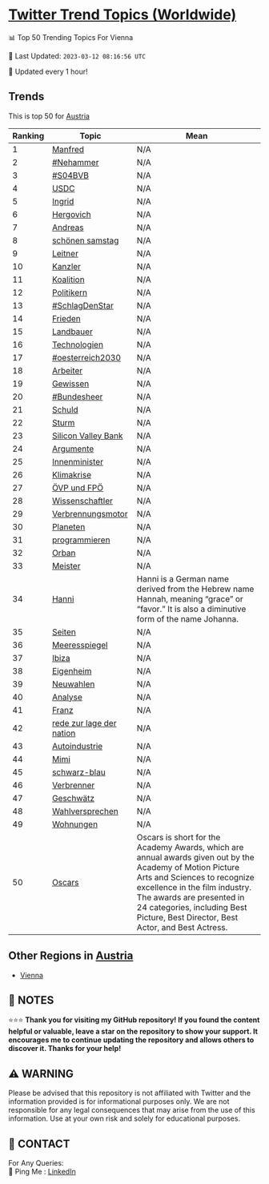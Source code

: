 [Twitter Trend Topics (Worldwide)](https://github.com/ErcinDedeoglu/Twitter-Trend-Topics)
==========


📊 Top 50 Trending Topics For Vienna

📆 Last Updated: `2023-03-12 08:16:56 UTC`

🔧 Updated every 1 hour!


## Trends

This is top 50 for [Austria](</Austria>)

| Ranking | Topic | Mean |
| ------- | ------------ | ------------ |
| 1 | [Manfred](http://twitter.com/search?q=Manfred) | N/A |
| 2 | [#Nehammer](http://twitter.com/search?q=%23Nehammer) | N/A |
| 3 | [#S04BVB](http://twitter.com/search?q=%23S04BVB) | N/A |
| 4 | [USDC](http://twitter.com/search?q=USDC) | N/A |
| 5 | [Ingrid](http://twitter.com/search?q=Ingrid) | N/A |
| 6 | [Hergovich](http://twitter.com/search?q=Hergovich) | N/A |
| 7 | [Andreas](http://twitter.com/search?q=Andreas) | N/A |
| 8 | [schönen samstag](http://twitter.com/search?q=sch%c3%b6nen+samstag) | N/A |
| 9 | [Leitner](http://twitter.com/search?q=Leitner) | N/A |
| 10 | [Kanzler](http://twitter.com/search?q=Kanzler) | N/A |
| 11 | [Koalition](http://twitter.com/search?q=Koalition) | N/A |
| 12 | [Politikern](http://twitter.com/search?q=Politikern) | N/A |
| 13 | [#SchlagDenStar](http://twitter.com/search?q=%23SchlagDenStar) | N/A |
| 14 | [Frieden](http://twitter.com/search?q=Frieden) | N/A |
| 15 | [Landbauer](http://twitter.com/search?q=Landbauer) | N/A |
| 16 | [Technologien](http://twitter.com/search?q=Technologien) | N/A |
| 17 | [#oesterreich2030](http://twitter.com/search?q=%23oesterreich2030) | N/A |
| 18 | [Arbeiter](http://twitter.com/search?q=Arbeiter) | N/A |
| 19 | [Gewissen](http://twitter.com/search?q=Gewissen) | N/A |
| 20 | [#Bundesheer](http://twitter.com/search?q=%23Bundesheer) | N/A |
| 21 | [Schuld](http://twitter.com/search?q=Schuld) | N/A |
| 22 | [Sturm](http://twitter.com/search?q=Sturm) | N/A |
| 23 | [Silicon Valley Bank](http://twitter.com/search?q=Silicon+Valley+Bank) | N/A |
| 24 | [Argumente](http://twitter.com/search?q=Argumente) | N/A |
| 25 | [Innenminister](http://twitter.com/search?q=Innenminister) | N/A |
| 26 | [Klimakrise](http://twitter.com/search?q=Klimakrise) | N/A |
| 27 | [ÖVP und FPÖ](http://twitter.com/search?q=%c3%96VP+und+FP%c3%96) | N/A |
| 28 | [Wissenschaftler](http://twitter.com/search?q=Wissenschaftler) | N/A |
| 29 | [Verbrennungsmotor](http://twitter.com/search?q=Verbrennungsmotor) | N/A |
| 30 | [Planeten](http://twitter.com/search?q=Planeten) | N/A |
| 31 | [programmieren](http://twitter.com/search?q=programmieren) | N/A |
| 32 | [Orban](http://twitter.com/search?q=Orban) | N/A |
| 33 | [Meister](http://twitter.com/search?q=Meister) | N/A |
| 34 | [Hanni](http://twitter.com/search?q=Hanni) | Hanni is a German name derived from the Hebrew name Hannah, meaning “grace” or “favor.” It is also a diminutive form of the name Johanna. |
| 35 | [Seiten](http://twitter.com/search?q=Seiten) | N/A |
| 36 | [Meeresspiegel](http://twitter.com/search?q=Meeresspiegel) | N/A |
| 37 | [Ibiza](http://twitter.com/search?q=Ibiza) | N/A |
| 38 | [Eigenheim](http://twitter.com/search?q=Eigenheim) | N/A |
| 39 | [Neuwahlen](http://twitter.com/search?q=Neuwahlen) | N/A |
| 40 | [Analyse](http://twitter.com/search?q=Analyse) | N/A |
| 41 | [Franz](http://twitter.com/search?q=Franz) | N/A |
| 42 | [rede zur lage der nation](http://twitter.com/search?q=rede+zur+lage+der+nation) | N/A |
| 43 | [Autoindustrie](http://twitter.com/search?q=Autoindustrie) | N/A |
| 44 | [Mimi](http://twitter.com/search?q=Mimi) | N/A |
| 45 | [schwarz-blau](http://twitter.com/search?q=schwarz-blau) | N/A |
| 46 | [Verbrenner](http://twitter.com/search?q=Verbrenner) | N/A |
| 47 | [Geschwätz](http://twitter.com/search?q=Geschw%c3%a4tz) | N/A |
| 48 | [Wahlversprechen](http://twitter.com/search?q=Wahlversprechen) | N/A |
| 49 | [Wohnungen](http://twitter.com/search?q=Wohnungen) | N/A |
| 50 | [Oscars](http://twitter.com/search?q=Oscars) | Oscars is short for the Academy Awards, which are annual awards given out by the Academy of Motion Picture Arts and Sciences to recognize excellence in the film industry. The awards are presented in 24 categories, including Best Picture, Best Director, Best Actor, and Best Actress. |



## Other Regions in [Austria](</Austria>)

* [Vienna](</Austria/Vienna.md>)



## 📝 NOTES

⭐⭐⭐ **Thank you for visiting my GitHub repository! If you found the content helpful or valuable, leave a star on the repository to show your support. It encourages me to continue updating the repository and allows others to discover it. Thanks for your help!**


## ⚠️ WARNING

Please be advised that this repository is not affiliated with Twitter and the information provided is for informational purposes only. We are not responsible for any legal consequences that may arise from the use of this information. Use at your own risk and solely for educational purposes.


## 📨 CONTACT

 For Any Queries:  
            🏓 Ping Me : [LinkedIn](https://www.linkedin.com/in/ercindedeoglu/)
